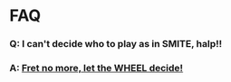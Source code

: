 # FAQ
### Q: I can't decide who to play as in SMITE, halp!!

### A: [Fret no more, let the WHEEL decide!](https://smitewheel.github.io)
